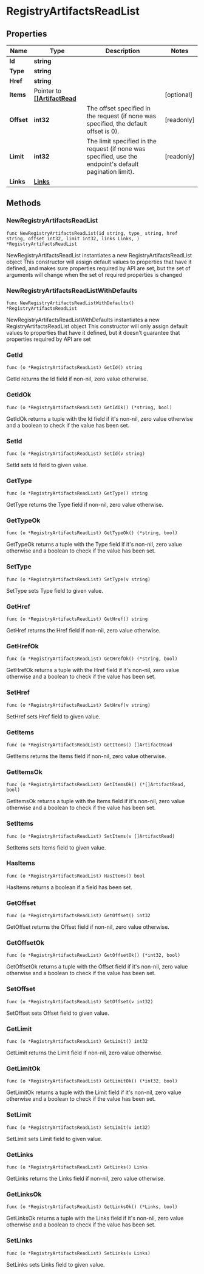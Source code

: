# RegistryArtifactsReadList

## Properties

|Name | Type | Description | Notes|
|------------ | ------------- | ------------- | -------------|
|**Id** | **string** |  | |
|**Type** | **string** |  | |
|**Href** | **string** |  | |
|**Items** | Pointer to [**[]ArtifactRead**](ArtifactRead.md) |  | [optional] |
|**Offset** | **int32** | The offset specified in the request (if none was specified, the default offset is 0).  | [readonly] |
|**Limit** | **int32** | The limit specified in the request (if none was specified, use the endpoint&#39;s default pagination limit).  | [readonly] |
|**Links** | [**Links**](Links.md) |  | |

## Methods

### NewRegistryArtifactsReadList

`func NewRegistryArtifactsReadList(id string, type_ string, href string, offset int32, limit int32, links Links, ) *RegistryArtifactsReadList`

NewRegistryArtifactsReadList instantiates a new RegistryArtifactsReadList object
This constructor will assign default values to properties that have it defined,
and makes sure properties required by API are set, but the set of arguments
will change when the set of required properties is changed

### NewRegistryArtifactsReadListWithDefaults

`func NewRegistryArtifactsReadListWithDefaults() *RegistryArtifactsReadList`

NewRegistryArtifactsReadListWithDefaults instantiates a new RegistryArtifactsReadList object
This constructor will only assign default values to properties that have it defined,
but it doesn't guarantee that properties required by API are set

### GetId

`func (o *RegistryArtifactsReadList) GetId() string`

GetId returns the Id field if non-nil, zero value otherwise.

### GetIdOk

`func (o *RegistryArtifactsReadList) GetIdOk() (*string, bool)`

GetIdOk returns a tuple with the Id field if it's non-nil, zero value otherwise
and a boolean to check if the value has been set.

### SetId

`func (o *RegistryArtifactsReadList) SetId(v string)`

SetId sets Id field to given value.


### GetType

`func (o *RegistryArtifactsReadList) GetType() string`

GetType returns the Type field if non-nil, zero value otherwise.

### GetTypeOk

`func (o *RegistryArtifactsReadList) GetTypeOk() (*string, bool)`

GetTypeOk returns a tuple with the Type field if it's non-nil, zero value otherwise
and a boolean to check if the value has been set.

### SetType

`func (o *RegistryArtifactsReadList) SetType(v string)`

SetType sets Type field to given value.


### GetHref

`func (o *RegistryArtifactsReadList) GetHref() string`

GetHref returns the Href field if non-nil, zero value otherwise.

### GetHrefOk

`func (o *RegistryArtifactsReadList) GetHrefOk() (*string, bool)`

GetHrefOk returns a tuple with the Href field if it's non-nil, zero value otherwise
and a boolean to check if the value has been set.

### SetHref

`func (o *RegistryArtifactsReadList) SetHref(v string)`

SetHref sets Href field to given value.


### GetItems

`func (o *RegistryArtifactsReadList) GetItems() []ArtifactRead`

GetItems returns the Items field if non-nil, zero value otherwise.

### GetItemsOk

`func (o *RegistryArtifactsReadList) GetItemsOk() (*[]ArtifactRead, bool)`

GetItemsOk returns a tuple with the Items field if it's non-nil, zero value otherwise
and a boolean to check if the value has been set.

### SetItems

`func (o *RegistryArtifactsReadList) SetItems(v []ArtifactRead)`

SetItems sets Items field to given value.

### HasItems

`func (o *RegistryArtifactsReadList) HasItems() bool`

HasItems returns a boolean if a field has been set.

### GetOffset

`func (o *RegistryArtifactsReadList) GetOffset() int32`

GetOffset returns the Offset field if non-nil, zero value otherwise.

### GetOffsetOk

`func (o *RegistryArtifactsReadList) GetOffsetOk() (*int32, bool)`

GetOffsetOk returns a tuple with the Offset field if it's non-nil, zero value otherwise
and a boolean to check if the value has been set.

### SetOffset

`func (o *RegistryArtifactsReadList) SetOffset(v int32)`

SetOffset sets Offset field to given value.


### GetLimit

`func (o *RegistryArtifactsReadList) GetLimit() int32`

GetLimit returns the Limit field if non-nil, zero value otherwise.

### GetLimitOk

`func (o *RegistryArtifactsReadList) GetLimitOk() (*int32, bool)`

GetLimitOk returns a tuple with the Limit field if it's non-nil, zero value otherwise
and a boolean to check if the value has been set.

### SetLimit

`func (o *RegistryArtifactsReadList) SetLimit(v int32)`

SetLimit sets Limit field to given value.


### GetLinks

`func (o *RegistryArtifactsReadList) GetLinks() Links`

GetLinks returns the Links field if non-nil, zero value otherwise.

### GetLinksOk

`func (o *RegistryArtifactsReadList) GetLinksOk() (*Links, bool)`

GetLinksOk returns a tuple with the Links field if it's non-nil, zero value otherwise
and a boolean to check if the value has been set.

### SetLinks

`func (o *RegistryArtifactsReadList) SetLinks(v Links)`

SetLinks sets Links field to given value.




